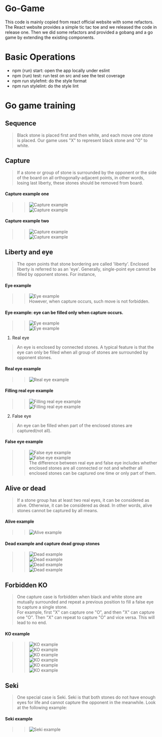 # Go-Game
This code is mainly copied from react official website with some refactors.
The React website provides a simple tic tac toe and we released the code in release one.
Then we did some refactors and provided a gobang and a go game by extending the existing components.

# Basic Operations
- npm (run) start: open the app locally under eslint
- npm (run) test: run test on src and see the test coverage
- npm run stylefmt: do the style format
- npm run stylelint: do the style lint

# Go game training
## Sequence
> Black stone is placed first and then white, and each move one stone is placed. Our game uses "X" to represent black stone and "O" to white.

## Capture
> If a stone or group of stone is surrounded by the opponent or the side of the board on all orthogonally-adjacent points, in other words, losing last liberty, these stones should be removed from board.<br />
#### Capture example one
>> ![Capture example](https://raw.githubusercontent.com/yoyodream2017/Go-Game/master/go-game-training/p1.png)<br />
>> ![Capture example](https://raw.githubusercontent.com/yoyodream2017/Go-Game/master/go-game-training/p2.png)<br />
#### Capture example two
>> ![Capture example](https://raw.githubusercontent.com/yoyodream2017/Go-Game/master/go-game-training/p3.png)<br />
>> ![Capture example](https://raw.githubusercontent.com/yoyodream2017/Go-Game/master/go-game-training/p4.png)

## Liberty and eye 
> The open points that stone bordering are called 'liberty'. Enclosed liberty is referred to as an 'eye'. Generally, single-point eye cannot be filled by opponent stones. For instance, <br />
#### Eye example
>> ![Eye example](https://raw.githubusercontent.com/yoyodream2017/Go-Game/master/go-game-training/p5.png)<br />
> However, when capture occurs, such move is not forbidden.<br />
#### Eye example: eye can be filled only when capture occurs.
>> ![Eye example](https://raw.githubusercontent.com/yoyodream2017/Go-Game/master/go-game-training/p6.png)<br />
>> ![Eye example](https://raw.githubusercontent.com/yoyodream2017/Go-Game/master/go-game-training/p7.png)<br />

1. Real eye
> An eye is enclosed by connected stones. A typical feature is that the eye can only be filled when all group of stones are surrounded by opponent stones.<br />
#### Real eye example
>> ![Real eye example](https://raw.githubusercontent.com/yoyodream2017/Go-Game/master/go-game-training/p8.png)<br />
#### Filling real eye example
>> ![Filling real eye example](https://raw.githubusercontent.com/yoyodream2017/Go-Game/master/go-game-training/p9.png)<br />
>> ![Filling real eye example](https://raw.githubusercontent.com/yoyodream2017/Go-Game/master/go-game-training/p10.png)<br />

2. False eye
> An eye can be filled when part of the enclosed stones are captured(not all).<br />
#### False eye example
>> ![False eye example](https://raw.githubusercontent.com/yoyodream2017/Go-Game/master/go-game-training/p6.png)<br />
>> ![False eye example](https://raw.githubusercontent.com/yoyodream2017/Go-Game/master/go-game-training/p7.png)<br />
> The difference between real eye and false eye includes whether enclosed stones are all connected or not and whether all enclosed stones can be captured one time or only part of them. 

## Alive or dead
> If a stone group has at least two real eyes, it can be considered as alive. Otherwise, it can be considered as dead. In other words, alive stones cannot be captured by all means.<br />
#### Alive example<br />
>> ![Alive example](https://raw.githubusercontent.com/yoyodream2017/Go-Game/master/go-game-training/p11.png)<br />
#### Dead example and capture dead group stones
>> ![Dead example](https://raw.githubusercontent.com/yoyodream2017/Go-Game/master/go-game-training/p12.png)<br />
>> ![Dead example](https://raw.githubusercontent.com/yoyodream2017/Go-Game/master/go-game-training/p13.png)<br />
>> ![Dead example](https://raw.githubusercontent.com/yoyodream2017/Go-Game/master/go-game-training/p14.png)<br />
>> ![Dead example](https://raw.githubusercontent.com/yoyodream2017/Go-Game/master/go-game-training/p15.png)

## Forbidden KO
> One capture case is forbidden when black and white stone are mutually surrounded and repeat a previous position to fill a false eye to capture a single stone.<br />
> For example, first "X" can capture one "O", and then "X" can capture one "O". Then "X" can repeat to capture "O" and vice versa. This will lead to no end.<br />
#### KO example
>> ![KO example](https://raw.githubusercontent.com/yoyodream2017/Go-Game/master/go-game-training/p16.png)<br />
>> ![KO example](https://raw.githubusercontent.com/yoyodream2017/Go-Game/master/go-game-training/p17.png)<br />
>> ![KO example](https://raw.githubusercontent.com/yoyodream2017/Go-Game/master/go-game-training/p18.png)<br />
>> ![KO example](https://raw.githubusercontent.com/yoyodream2017/Go-Game/master/go-game-training/p19.png)<br />
>> ![KO example](https://raw.githubusercontent.com/yoyodream2017/Go-Game/master/go-game-training/p20.png)<br />
>> ![KO example](https://raw.githubusercontent.com/yoyodream2017/Go-Game/master/go-game-training/p21.png)

## Seki
> One special case is Seki. Seki is that both stones do not have enough eyes for life and cannot capture the opponent in the meanwhile. Look at the following example:<br />
#### Seki example
>> ![Seki example](https://raw.githubusercontent.com/yoyodream2017/Go-Game/master/go-game-training/p22.png)

